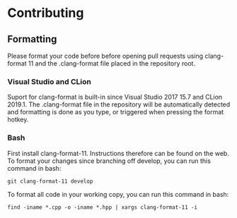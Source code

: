 # Contributing

## Formatting

Please format your code before before opening pull requests using clang-format 11 and the .clang-format file placed in the repository root.

### Visual Studio and CLion
Suport for clang-format is built-in since Visual Studio 2017 15.7 and CLion 2019.1.
The .clang-format file in the repository will be automatically detected and formatting is done as you type, or triggered when pressing the format hotkey.

### Bash
First install clang-format-11. Instructions therefore can be found on the web.
To format your changes since branching off develop, you can run this command in bash:
```
git clang-format-11 develop
```
To format all code in your working copy, you can run this command in bash:
```
find -iname *.cpp -o -iname *.hpp | xargs clang-format-11 -i
```
